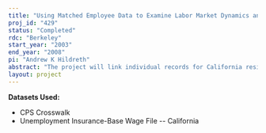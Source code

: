 ```yaml
---
title: "Using Matched Employee Data to Examine Labor Market Dynamics and the Quality of DWS/CPS Data in California: 1991-2000"
proj_id: "429"
status: "Completed"
rdc: "Berkeley"
start_year: "2003"
end_year: "2008"
pi: "Andrew K Hildreth"
abstract: "The project will link individual records for California residents in the Displaced Worker Supplements (DWS) (conducted in February 1994, February 1996, February 1998, and February 2000), with the March Current Population Survey files for 1991-2000 and the California Base Wage records 1991-2000. The proposed research seeks to address a number of issues in understanding how and why an individual loses their job using matched employee data. From the outset, the DWS was designed to elicit responses on the displacement of workers. Displacement was defined as being laid-off (without recall), a plant closing, or the employer going out of business. This is separate from a workers wish to quit or leave a job for their own reasons. As well as providing evidence on the accuracy of the DWS in measuring the cost of job displacement, there will be substantial scientific contributions and benefits to the Census Bureau from the work. We will conduct an assessment of the accuracy and shortcomings of the DWS in measuring the displacement of workers, of compiling displacement statistics, and measuring the cost of job loss. In particular, the scientific and bureau benefits are the following. First, the work will assess the importance of missing information on workers in the DWS. In particular, the work history and the measurement of wages can both be learned from the UI Base Wage files and their importance assessed. By including these two items into the DWS file, the analysis will be able to assess directly the importance of the missing information on job history, and the problems of reporting a retrospective wage for the last job for the displaced workers. Both of these items will impact how the wage change from displacement is estimated from the DWS. Second, assess the representative quality of the measurement of displacement against other sources of information. Matching the DWS to the UI Base Wage files, a more complete investigation is possible on the measurement of displacement from the ‘plant closed down’ response in the DWS. The UI Base Wage files can determine when a plant closed down through a change in the number of workers at a particular employer. This is will directly assess how researchers view the representative quality of the DWS in its estimate of displacement figures. As part of the Benefit to the Bureau, the research will provide technical memorandum describing the data base development and the differences between displacement statistics, pre and post displacement wages, and the reason for job loss. The technical memorandum will also address the implications for the Census Bureau’s data collection program. In particular, the usefulness of questions on displacement, the accuracy of recalling past wages, and the importance of missing information on the job loss between main employment spells."
layout: project
---
```


**Datasets Used:**

  - CPS Crosswalk 
  - Unemployment Insurance-Base Wage File -- California 

